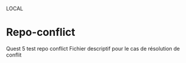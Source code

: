 LOCAL
# Repo-conflict
Quest 5 test repo conflict
Fichier descriptif pour le cas de résolution de conflit
